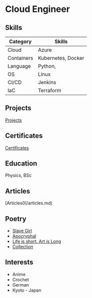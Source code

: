 # Cloud Engineer

## Skills

| Category     | Skills                          |
|--------------|---------------------------------|
| Cloud        | Azure                           |
| Containers   | Kubernetes, Docker              |
| Language     | Python,                         |
| OS           | Linux                           |
| CI/CD        | Jenkins                         |
| IaC          | Terraform                       |


## Projects
[Projects](/projects.md)

## Certificates
[Certificates](/certificates.md)

## Education
Physics, BSc

## Articles
[Articles0(/articles.md)

## Poetry
- [Slave Girl](https://thecamelsaloon.blogspot.com/2014/09/slave-girl.html)
- [Apocryphal](https://www.verse-virtual.org/2014/November/victor-ehikioya-2014-november.html)
- [Life is short. Art is Long](https://www.verse-virtual.org/2015/August/victor-brown-omovbude-2015-august.html)
- [Collection](https://www.verse-virtual.org/2015/March/victor-brown-omovbude-2015-march.html)

## Interests
- Anime
- Crochet
- German
- Kyoto - Japan
